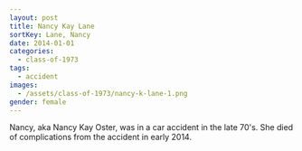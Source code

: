 ```yaml
---
layout: post
title: Nancy Kay Lane
sortKey: Lane, Nancy
date: 2014-01-01
categories:
  - class-of-1973
tags:
  - accident
images:
  - /assets/class-of-1973/nancy-k-lane-1.png
gender: female
---
```


Nancy, aka Nancy Kay Oster, was in a car accident in the late 70's. She died of complications from the accident in early 2014.
